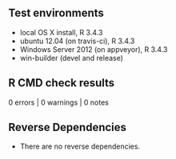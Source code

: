 ## Test environments
* local OS X install, R 3.4.3
* ubuntu 12.04 (on travis-ci), R 3.4.3
* Windows Server 2012 (on appveyor), R 3.4.3
* win-builder (devel and release)

## R CMD check results
0 errors | 0 warnings | 0 notes

## Reverse Dependencies 
* There are no reverse dependencies.



